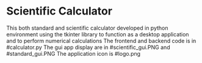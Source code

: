 # Scientific Calculator

This both standard and scientific calculator developed in python environment using the tkinter library to function as a desktop application and to perform numerical calculations
The frontend and backend code is in #calculator.py
The gui app display are in #scientific_gui.PNG and #standard_gui.PNG
The application icon is #logo.png